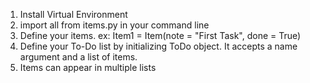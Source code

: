 1) Install Virtual Environment
2) import all from items.py in your command line
3) Define your items. ex: Item1 = Item(note = "First Task", done = True)
4) Define your To-Do list by initializing ToDo object. It accepts a name argument
   and a list of items.
5) Items can appear in multiple lists

